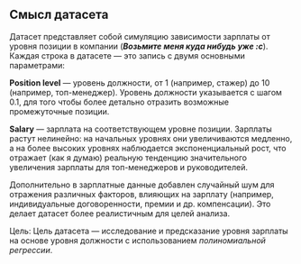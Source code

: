 ## Смысл датасета

Датасет представляет собой симуляцию зависимости зарплаты от уровня позиции в компании (***Возьмите меня куда нибудь уже :с***). Каждая строка в датасете — это запись с двумя основными параметрами:

**Position level** — уровень должности, от 1 (например, стажер) до 10 (например, топ-менеджер). Уровень должности указывается с шагом 0.1, для того чтобы более детально отразить возможные промежуточные позиции.

**Salary** — зарплата на соответствующем уровне позиции. Зарплаты растут нелинейно: на начальных уровнях они увеличиваются медленно, а на более высоких уровнях наблюдается экспоненциальный рост, что отражает (как я думаю) реальную тенденцию значительного увеличения зарплаты для топ-менеджеров и руководителей.

Дополнительно в зарплатные данные добавлен случайный шум для отражения различных факторов, влияющих на зарплату (например, индивидуальные договоренности, премии и др. компенсации). Это делает датасет более реалистичным для целей анализа.

Цель:
Цель датасета — исследование и предсказание уровня зарплаты на основе уровня должности с использованием *полиномиальной регрессии*.

